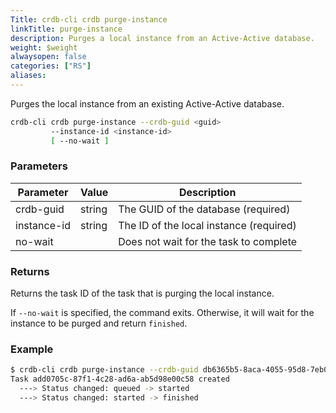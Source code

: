 ```yaml
---
Title: crdb-cli crdb purge-instance
linkTitle: purge-instance
description: Purges a local instance from an Active-Active database.
weight: $weight
alwaysopen: false
categories: ["RS"]
aliases:
---
```


Purges the local instance from an existing Active-Active database.

```sh
crdb-cli crdb purge-instance --crdb-guid <guid> 
         --instance-id <instance-id> 
         [ --no-wait ]
```

### Parameters

| Parameter                 | Value  | Description                                      |
|---------------------------|--------|--------------------------------------------------|
| crdb-guid        | string | The GUID of the database (required)              |
| instance-id  | string | The ID of the local instance (required) |
| no-wait                   |        | Does not wait for the task to complete           |

### Returns

Returns the task ID of the task that is purging the local instance. 

If `--no-wait` is specified, the command exits. Otherwise, it will wait for the instance to be purged and return `finished`.

### Example

```sh
$ crdb-cli crdb purge-instance --crdb-guid db6365b5-8aca-4055-95d8-7eb0105c0b35 --instance-id 2
Task add0705c-87f1-4c28-ad6a-ab5d98e00c58 created
  ---> Status changed: queued -> started
  ---> Status changed: started -> finished
```
